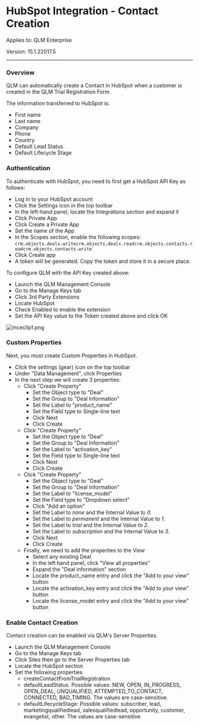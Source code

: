 # HubSpot Integration - Contact Creation

Applies to: QLM Enterprise

Version: 15.1.22017.5

***

### Overview

QLM can automatically create a Contact in HubSpot when a customer is created in the QLM Trial Registration Form.

The information transferred to HubSpot is:

* First name
* Last name
* Company
* Phone
* Country
* Default Lead Status
* Default Lifecycle Stage

### Authentication

To authenticate with HubSpot, you need to first get a HubSpot API Key as follows:

* Log in to your HubSpot account
* Click the Settings icon in the top toolbar
* In the left-hand panel, locate the Integrations section and expand it
* Click Private App
* Click Create a Private App
* Set the name of the App
* In the Scopes section, enable the following scopes: `crm.objects.deals.writecrm.objects.deals.readcrm.objects.contacts.readcrm.objects.contacts.write`
* Click Create app
* A token will be generated. Copy the token and store it in a secure place.

To configure QLM with the API Key created above:

* Launch the QLM Management Console
* Go to the Manage Keys tab
* Click 3rd Party Extensions
* Locate HubSpot
* Check Enabled to enable the extension
* Set the API Key value to the Token created above and click OK

![mceclip1.png](https://support.soraco.co/hc/article\_attachments/4414293245204)

&#x20;

### Custom Properties

Next, you must create Custom Properties in HubSpot.

* Click the settings (gear) icon on the top toolbar
* Under "Data Management", click Properties
* In the next step we will create 3 properties:
  * Click "Create Property"
    * Set the Object type to "Deal"
    * Set the Group to "Deal Information"
    * Set the Label to "product\_name"
    * Set the Field type to Single-line text
    * Click Next
    * Click Create
  * Click "Create Property"
    * Set the Object type to "Deal"
    * Set the Group to "Deal Information"
    * Set the Label to "activation\_key"
    * Set the Field type to Single-line text
    * Click Next
    * Click Create
  * Click "Create Property"
    * Set the Object type to "Deal"
    * Set the Group to "Deal Information"
    * Set the Label to "license\_model"
    * Set the Field type to "Dropdown select"
    * Click "Add an option"
    * Set the Label to _none_ and the Internal Value to _0._
    * Set the Label to _permanent_ and the Internal Value to _1_.
    * Set the Label to _trial_ and the Internal Value to _2_.
    * Set the Label to _subscription_ and the Internal Value to _3_.
    * Click Next
    * Click Create
  * Finally, we need to add the properties to the View
    * Select any existing Deal
    * In the left hand panel, click "View all properties"
    * Expand the "Deal information" section
    * Locate the product\_name entry and click the "Add to your view" button
    * Locate the activation\_key entry and click the "Add to your view" button
    * Locate the license\_model entry and click the "Add to your view" button

### Enable Contact Creation

Contact creation can be enabled via QLM's Server Properties.

* Launch the QLM Management Console
* Go to the Manage Keys tab
* Click Sites then go to the Server Properties tab
* Locate the HubSpot section
* Set the following properties
  * createContactFromTrialRegistration
  * defaultLeadStatus. Possible values: NEW, OPEN, IN\_PROGRESS, OPEN\_DEAL, UNQUALIFIED, ATTEMPTED\_TO\_CONTACT, CONNECTED, BAD\_TIMING. The values are case-sensitive.
  * defaultLifecycleStage: Possible values: subscriber, lead, marketingqualifiedlead, salesqualifiedlead, opportunity, customer, evangelist, other. The values are case-sensitive.
